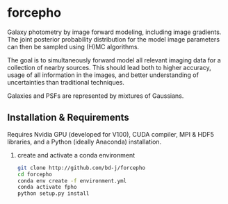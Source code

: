 # forcepho

Galaxy photometry by image forward modeling, including image gradients.  The joint posterior probability distribution for the model image parameters can then be sampled using (H)MC algorithms.

The goal is to simultaneously forward model all relevant imaging data for a collection of nearby sources.  This should lead both to higher accuracy, usage of all information in the images, and better understanding of uncertainties than traditional techniques.

Galaxies and PSFs are represented by mixtures of Gaussians.

## Installation & Requirements

Requires Nvidia GPU (developed for V100), CUDA compiler, MPI & HDF5 libraries, and a Python (ideally Anaconda) installation.

1. create and activate a conda environment
   ```sh
   git clone http://github.com/bd-j/forcepho
   cd forcepho
   conda env create -f environment.yml
   conda activate fpho
   python setup.py install
   ```